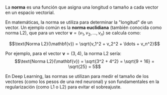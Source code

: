La **norma** es una función que asigna una longitud o tamaño a cada vector en un espacio vectorial. 

En matemáticas, la norma se utiliza para determinar la "longitud" de un vector. Un ejemplo común es la **norma euclidiana** (también conocida como norma L2), que para un vector $\mathbf{v} = (v_1, v_2, ..., v_n)$ se calcula como:

$$\text{Norma L2}(\mathbf{v}) = \sqrt{v_1^2 + v_2^2 + \ldots + v_n^2}$$


Por ejemplo, para el vector $\mathbf{v} = (3, 4)$, la norma L2 sería:
$$\text{Norma L2}(\mathbf{v}) = \sqrt{3^2 + 4^2} = \sqrt{9 + 16} = \sqrt{25} = 5$$


En Deep Learning, las normas se utilizan para medir el tamaño de los vectores (como los pesos de una red neuronal) y son fundamentales en la regularización (como L1 o L2) para evitar el sobreajuste.